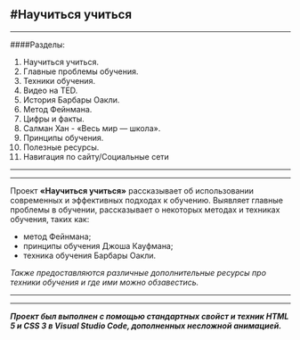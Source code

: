 
#Научиться учиться
------
------

####Разделы:
1. Научиться учиться.
2. Главные проблемы обучения.
3. Техники обучения.
4. Видео на TED.
5. История Барбары Оакли.
6. Метод Фейнмана.
7. Цифры и факты.
8. Салман Хан - «Весь мир — школа».
9. Принципы обучения.
10. Полезные ресурсы.
11. Навигация по сайту/Социальные сети
------
------

Проект **«Научиться учиться»** рассказывает об использовании современных и эффективных подходах к обучению. Выявляет главные проблемы в обучении, рассказывает о некоторых методах и техниках обучения, таких как:
* метод Фейнмана;
* принципы обучения Джоша Кауфмана;
* техника обучения Барбары Оакли.

*Также предоставляются различные дополнительные ресурсы про техники обучения и где ими можно обзавестись.*

------
------
_**Проект был выполнен с помощью стандартных свойст и техник HTML 5 и CSS 3 в Visual Studio Code, дополненных несложной анимацией.**_

